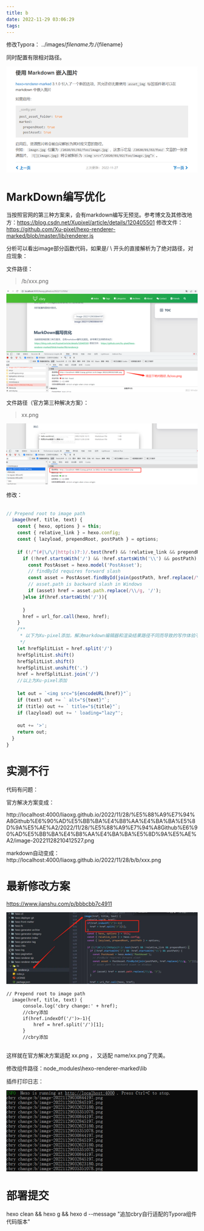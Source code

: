 ```yaml
---
title: b
date: 2022-11-29 03:06:29
tags:
---
```


修改Typora：   ../images/${filename}   为 ./${filename}

同时配置有限相对路径。



![image-20221129030844197](b/image-20221129030844197.png)



# MarkDown编写优化

当按照官网的第三种方案来，会有markdown编写无预览。参考博文及其修改地方：https://blog.csdn.net/Xupixel/article/details/120405501 修改文件：https://github.com/Xu-pixel/hexo-renderer-marked/blob/master/lib/renderer.js



分析可以看出image部分函数代码，如果是/ \ 开头的直接解析为了绝对路径，对应现象：

文件路径：

> /b/xxx.png

![image-20221129032845197](b/image-20221129032845197.png)



文件路径（官方第三种解决方案）：

> xx.png



![image-20221129032623180](b/image-20221129032623180.png)



修改：



```js

// Prepend root to image path
  image(href, title, text) {
    const { hexo, options } = this;
    const { relative_link } = hexo.config;
    const { lazyload, prependRoot, postPath } = options;

    if (!/^(#|\/\/|http(s)?:)/.test(href) && !relative_link && prependRoot) {
      if (!href.startsWith('/') && !href.startsWith('\\') && postPath) {
        const PostAsset = hexo.model('PostAsset');
        // findById requires forward slash
        const asset = PostAsset.findById(join(postPath, href.replace(/\\/g, '/')));
        // asset.path is backward slash in Windows
        if (asset) href = asset.path.replace(/\\/g, '/');
      }else if(href.startsWith('/')){
      	
      }
      href = url_for.call(hexo, href);
    }
    /**
     * 以下为Xu-pixel添加，解决markdown编辑器和渲染结果路径不同而导致的写作体验不佳问题
     */
    let hrefSplitList = href.split('/')
    hrefSplitList.shift()
    hrefSplitList.shift()
    hrefSplitList.unshift('.')
    href = hrefSplitList.join('/')
    //以上为Xu-pixel添加

    let out = `<img src="${encodeURL(href)}"`;
    if (text) out += ` alt="${text}"`;
    if (title) out += ` title="${title}"`;
    if (lazyload) out += ' loading="lazy"';

    out += '>';
    return out;
  }
}
```

# 实测不行

代码有问题：

官方解决方案变成：

http://localhost:4000/liaoxg.github.io/2022/11/28/%E5%88%A9%E7%94%A8Github%E6%90%AD%E5%BB%BA%E4%B8%AA%E4%BA%BA%E5%8D%9A%E5%AE%A2/2022/11/28/%E5%88%A9%E7%94%A8Github%E6%90%AD%E5%BB%BA%E4%B8%AA%E4%BA%BA%E5%8D%9A%E5%AE%A2/image-20221128210412527.png

markdown自动变成：http://localhost:4000/liaoxg.github.io/2022/11/28/b/b/xxx.png





# 最新修改方案

https://www.jianshu.com/p/bbbcbb7c4911

![image-20221129035351078](b/image-20221129035351078.png)



```
// Prepend root to image path
  image(href, title, text) {
	  console.log('cbry change:' + href);
	  //cbry添加
	  if(href.indexOf('/')>-1){
		  href = href.split('/')[1];
	  }
	  //cbry添加
	  
```

这样就在官方解决方案适配  xx.png ， 又适配 name/xx.png了完美。



修改组件路径：node_modules\hexo-renderer-marked\lib

插件打印日志：

![image-20221129040043265](b/image-20221129040043265.png)

# 部署提交

hexo clean && hexo g && hexo d --message  "追加cbry自行适配的Typora组件代码版本"